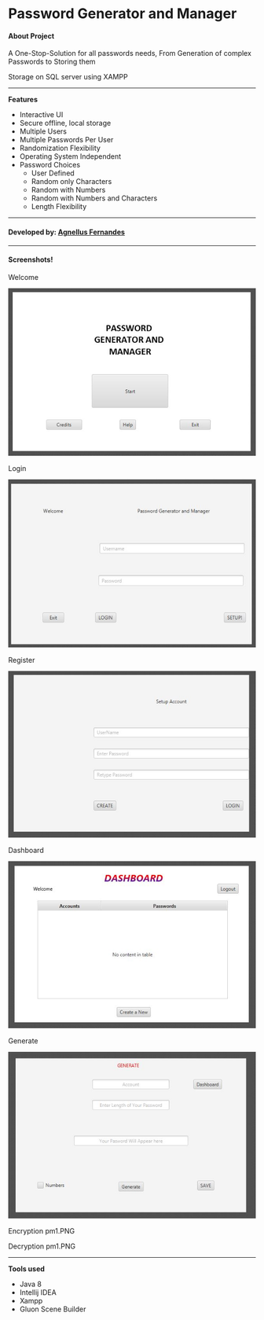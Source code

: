 
# Password Generator and Manager
#### About Project

A One-Stop-Solution for all passwords needs, From Generation of complex Passwords to Storing them

Storage on SQL server using XAMPP
***
**Features**

 - Interactive UI
 - Secure offline, local storage
 - Multiple Users
 - Multiple Passwords Per User
 - Randomization Flexibility
 - Operating System Independent
 - Password Choices
	 - User Defined
	 - Random only Characters
	 - Random with Numbers
	 - Random with Numbers and Characters
	 - Length Flexibility

***
#### Developed by: [**Agnellus Fernandes**](https://www.linkedin.com/in/agnellus-fernandes-81232b192)
***
#### Screenshots!

Welcome

![1](ScreenShots/1.JPG)

Login

![1](ScreenShots/2.JPG)

Register

![1](ScreenShots/3.JPG)

Dashboard

![1](ScreenShots/4.JPG)

Generate

![1](ScreenShots/5.JPG)

Encryption
pm1.PNG

Decryption
pm1.PNG

***
**Tools used**

 - Java 8
 - Intellij IDEA
 - Xampp
 - Gluon Scene Builder
